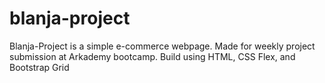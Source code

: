 # blanja-project
Blanja-Project is a simple e-commerce webpage. Made for weekly project submission at Arkademy bootcamp.
Build using HTML, CSS Flex, and Bootstrap Grid
